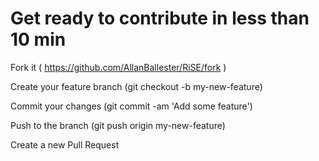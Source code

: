 # Get ready to contribute in less than 10 min

Fork it ( https://github.com/AllanBallester/RiSE/fork )

Create your feature branch (git checkout -b my-new-feature)

Commit your changes (git commit -am 'Add some feature')

Push to the branch (git push origin my-new-feature)

Create a new Pull Request
